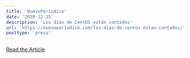 ```yaml
---
title: 'NuevoPeriodico'
date: '2020-12-15'
description: 'Los días de CentOS están contados'
url: 'https://nuevoperiodico.com/los-dias-de-centos-estan-contados/'
posttype: 'press'
---
```

[Read the Article](https://nuevoperiodico.com/los-dias-de-centos-estan-contados/)